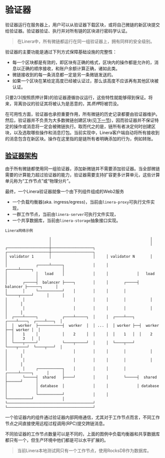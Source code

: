 # 验证器

验证器运行在服务器上，用户可以从验证器下载区块，或将自己微链的新区块提交给验证器。验证器验证、执行并对所有链的区块进行密码学认证。

> 在Linera中，所有微链都运行在同一组验证器上，拥有同样的安全级别。

验证器的主要功能是通过下列方式保障基础设施的完整性：

- 每一个区块都是有效的，即区块有正确的格式，区块内的操作都是允许的，消息以正确的顺序接收，和账户余额计算正确，诸如此类。
- 微链接收到的每一条消息都一定是另一条微链发送的。
- 如果一个区块在某给定高度已经被认证过，那么该高度不应该再有其他区块被认证。

只要2/3(按照质押计算)的验证器遵循协议运行，这些特性就能够得到保证。将来，背离协议的验证其将被认为是恶意的，其*质押*将被罚没。

在可用性方面，验证器也承担重要作用，所有微链的历史记录都要由验证器维护。然后，验证器并不负责为大多数微链创建区块(见[下一节](https://linera-dev.respeer.ai/#/zh_CN/advanced_topics/block_creation))，因而验证器并不保证特定的操作或消息将一定会被微链执行。取而代之的是，链所有者决定何时创建区块，以及选取哪些操作和消息打包。当前实现中，Linera客户端自动将所有接收到的消息包含在新区块。操作在这里指的是链所有者明确添加的行为，例如转账。

## [验证器架构](https://linera-dev.respeer.ai/#/zh_CN/advanced_topics/validators?id=architecture-of-a-validator)

由于所有微链都使用同一组验证器，添加新微链并不需要添加验证器。当全部微链需要的计算能力超过验证器的能力，验证器需要支持扩容更多计算单元，这些计算单元称为“工作节点”或“物理分片”。

最终，一个Linera验证器就像一个由下列组件组成的Web2服务

- 一个负载均衡器(aka. ingress/egress)，当前由`linera-proxy`可执行文件实现，
- 一群工作节点，当前由`linera-server`可执行文件实现，
- 一个共享数据库，当前由`linera-storage`抽象接口实现。

```ignore
Linera网络示例

                    │                                             │
                    │                                             │
┌───────────────────┼───────────────────┐     ┌───────────────────┼───────────────────┐
│ validator 1       │                   │     │ validator N       │                   │
│             ┌─────┴─────┐             │     │             ┌─────┴─────┐             │
│             │   load    │             │     │             │   load    │             │
│       ┌─────┤  balancer ├────┐        │     │       ┌─────┤  balancer ├──────┐      │
│       │     └───────────┘    │        │     │       │     └─────┬─────┘      │      │
│       │                      │        │     │       │           │            │      │
│       │                      │        │     │       │           │            │      │
│  ┌────┴─────┐           ┌────┴─────┐  │     │  ┌────┴───┐  ┌────┴────┐  ┌────┴───┐  │
│  │  worker  ├───────────┤  worker  │  │ ... │  │ worker ├──┤  worker ├──┤ worker │  │
│  │    1     │           │    2     │  │     │  │    1   │  │    2    │  │    3   │  │
│  └────┬─────┘           └────┬─────┘  │     │  └────┬───┘  └────┬────┘  └────┬───┘  │
│       │                      │        │     │       │           │            │      │
│       │                      │        │     │       │           │            │      │
│       │     ┌───────────┐    │        │     │       │     ┌─────┴─────┐      │      │
│       └─────┤  shared   ├────┘        │     │       └─────┤  shared   ├──────┘      │
│             │ database  │             │     │             │ database  │             │
│             └───────────┘             │     │             └───────────┘             │
└───────────────────────────────────────┘     └───────────────────────────────────────┘
```

一个验证器内的组件通过验证器内部网络通信，尤其对于工作节点而言，不同工作节点之间直接使用远程过程调用(RPC)提交跨链消息。

不同验证器的工作节点数量可以是不同的，上面的图例中负载均衡器和共享数据库都只有一个，但生产环境中他们都是可以水平扩展的。

> 当前Linera本地测试网只有一个工作节点，使用RocksDB作为数据库。

